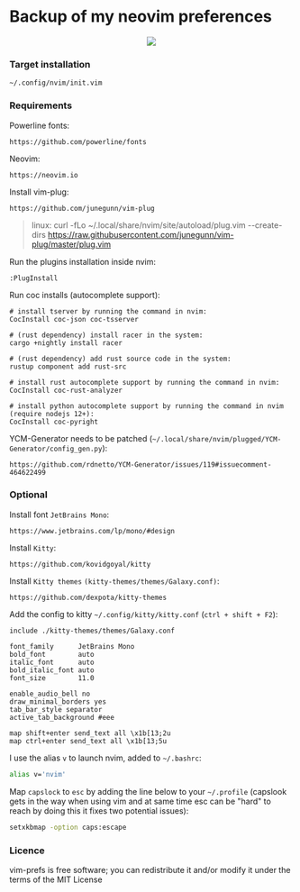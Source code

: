 # Backup of my neovim preferences
<p align="center">
  <img src="data/screenshot.png?v=1"/>
</p>

### Target installation
```
~/.config/nvim/init.vim
```

### Requirements

Powerline fonts:
```
https://github.com/powerline/fonts
```

Neovim:
```
https://neovim.io
```

Install vim-plug:
```
https://github.com/junegunn/vim-plug
```
> linux: curl -fLo ~/.local/share/nvim/site/autoload/plug.vim --create-dirs https://raw.githubusercontent.com/junegunn/vim-plug/master/plug.vim

Run the plugins installation inside nvim:
```
:PlugInstall
```

Run coc installs (autocomplete support):
```
# install tserver by running the command in nvim:
CocInstall coc-json coc-tsserver

# (rust dependency) install racer in the system:
cargo +nightly install racer

# (rust dependency) add rust source code in the system:
rustup component add rust-src

# install rust autocomplete support by running the command in nvim:
CocInstall coc-rust-analyzer

# install python autocomplete support by running the command in nvim (require nodejs 12+):
CocInstall coc-pyright
```

YCM-Generator needs to be patched (`~/.local/share/nvim/plugged/YCM-Generator/config_gen.py`):
```
https://github.com/rdnetto/YCM-Generator/issues/119#issuecomment-464622499
```

### Optional
Install font `JetBrains Mono`:
```
https://www.jetbrains.com/lp/mono/#design
```

Install `Kitty`:
```
https://github.com/kovidgoyal/kitty
```

Install `Kitty themes` `(kitty-themes/themes/Galaxy.conf)`:
```
https://github.com/dexpota/kitty-themes
```

Add the config to kitty `~/.config/kitty/kitty.conf` (`ctrl + shift + F2`):
```
include ./kitty-themes/themes/Galaxy.conf

font_family      JetBrains Mono
bold_font        auto
italic_font      auto
bold_italic_font auto
font_size        11.0

enable_audio_bell no
draw_minimal_borders yes
tab_bar_style separator
active_tab_background #eee

map shift+enter send_text all \x1b[13;2u
map ctrl+enter send_text all \x1b[13;5u
```

I use the alias `v` to launch nvim, added to `~/.bashrc`:
```bash
alias v='nvim'
```

Map `capslock` to `esc` by adding the line below to your `~/.profile` (capslook gets in the way when using vim and at same time esc can be "hard" to reach by doing this it fixes two potential issues):
```bash
setxkbmap -option caps:escape
```

### Licence
vim-prefs is free software; you can redistribute it and/or modify it under the terms of the MIT License
